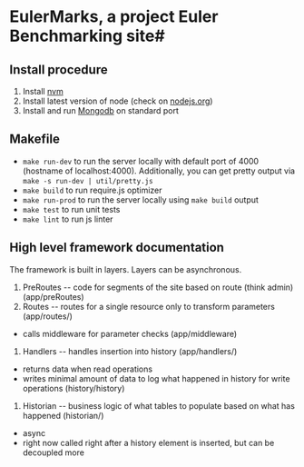 # EulerMarks, a project Euler Benchmarking site#

## Install procedure ##

1. Install [nvm](https://github.com/creationix/nvm/)
1. Install latest version of node (check on [nodejs.org](http://nodejs.org))
1. Install and run [Mongodb](http://www.mongodb.org/) on standard port

## Makefile ##

- ```make run-dev``` to run the server locally with default port of 4000 (hostname of localhost:4000). Additionally, you can get pretty output via ```make -s run-dev | util/pretty.js```
- ```make build``` to run require.js optimizer
- ```make run-prod``` to run the server locally using ```make build``` output
- ```make test``` to run unit tests
- ```make lint``` to run js linter

## High level framework documentation ##

The framework is built in layers. Layers can be asynchronous.

1. PreRoutes -- code for segments of the site based on route (think admin) (app/preRoutes)
1. Routes -- routes for a single resource only to transform parameters (app/routes/)
  - calls middleware for parameter checks (app/middleware)
1. Handlers -- handles insertion into history (app/handlers/)
  - returns data when read operations
  - writes minimal amount of data to log what happened in history for write operations (history/history)
1. Historian -- business logic of what tables to populate based on what has happened (historian/)
  - async
  - right now called right after a history element is inserted, but can be decoupled more